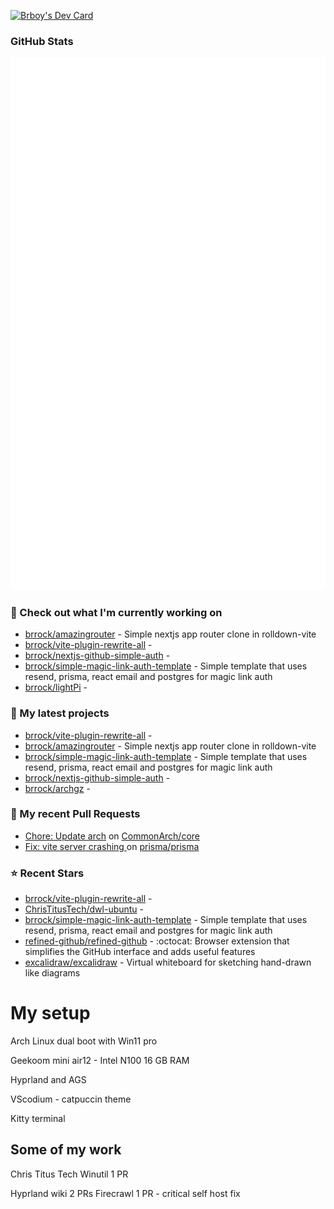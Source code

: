 <a href="https://app.daily.dev/brboy"><img src="https://api.daily.dev/devcards/v2/4Od30842NXiIC3it6dfHG.png?r=60c&type=default" width="356" alt="Brboy's Dev Card"/></a>
### GitHub Stats

<p align="left"><img src="https://raw.githubusercontent.com/brrock/brrock/main/github-metrics.svg" /></p>

### 👷 Check out what I'm currently working on

- [brrock/amazingrouter](https://github.com/brrock/amazingrouter) - Simple nextjs app router clone in rolldown-vite 
- [brrock/vite-plugin-rewrite-all](https://github.com/brrock/vite-plugin-rewrite-all) - 
- [brrock/nextjs-github-simple-auth](https://github.com/brrock/nextjs-github-simple-auth) - 
- [brrock/simple-magic-link-auth-template](https://github.com/brrock/simple-magic-link-auth-template) - Simple template that uses resend, prisma, react email and postgres for magic link auth
- [brrock/lightPi](https://github.com/brrock/lightPi) - 
### 🌱 My latest projects

- [brrock/vite-plugin-rewrite-all](https://github.com/brrock/vite-plugin-rewrite-all) - 
- [brrock/amazingrouter](https://github.com/brrock/amazingrouter) - Simple nextjs app router clone in rolldown-vite 
- [brrock/simple-magic-link-auth-template](https://github.com/brrock/simple-magic-link-auth-template) - Simple template that uses resend, prisma, react email and postgres for magic link auth
- [brrock/nextjs-github-simple-auth](https://github.com/brrock/nextjs-github-simple-auth) - 
- [brrock/archgz](https://github.com/brrock/archgz) - 
### 🔨 My recent Pull Requests

- [Chore: Update arch](https://github.com/CommonArch/core/pull/15) on [CommonArch/core](https://github.com/CommonArch/core)
- [Fix: vite server crashing ](https://github.com/prisma/prisma/pull/26746) on [prisma/prisma](https://github.com/prisma/prisma)
### ⭐ Recent Stars

- [brrock/vite-plugin-rewrite-all](https://github.com/brrock/vite-plugin-rewrite-all) - 
- [ChrisTitusTech/dwl-ubuntu](https://github.com/ChrisTitusTech/dwl-ubuntu) - 
- [brrock/simple-magic-link-auth-template](https://github.com/brrock/simple-magic-link-auth-template) - Simple template that uses resend, prisma, react email and postgres for magic link auth
- [refined-github/refined-github](https://github.com/refined-github/refined-github) - :octocat: Browser extension that simplifies the GitHub interface and adds useful features
- [excalidraw/excalidraw](https://github.com/excalidraw/excalidraw) - Virtual whiteboard for sketching hand-drawn like diagrams
# My setup

Arch Linux dual boot with Win11 pro

Geekoom mini air12 - Intel N100 16 GB RAM

Hyprland and AGS 

VScodium - catpuccin theme

Kitty terminal

## Some of my work

Chris Titus Tech Winutil 1 PR

Hyprland wiki 2 PRs
Firecrawl 1 PR - critical self host fix
